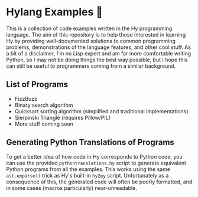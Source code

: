 # Hylang Examples 🦑
This is a collection of code examples written in the Hy programming language. The aim of this repository is to help those interested in learning Hy by providing well-documented solutions to common programming problems, demonstrations of the language features, and other cool stuff. As a bit of a disclaimer, I'm no Lisp expert and am far more comfortable writing Python, so I may not be doing things the best way possible, but I hope this can still be useful to programmers coming from a similar background.
## List of Programs
- FizzBuzz
- Binary search algorithm
- Quicksort sorting algorithm (simplified and traditional implementations)
- Sierpinski Triangle (requires Pillow/PIL)
- More stuff coming soon
## Generating Python Translations of Programs
To get a better idea of how code in Hy corresponds to Python code, you can use the provided `pythontranslations.hy` script to generate equivalent Python programs from all the examples. This works using the same `ast.unparse()` trick as Hy's built-in `hy2py` script. Unfortunately as a consequence of this, the generated code will often be poorly formatted, and in some cases (macros particularly) near-unreadable.

